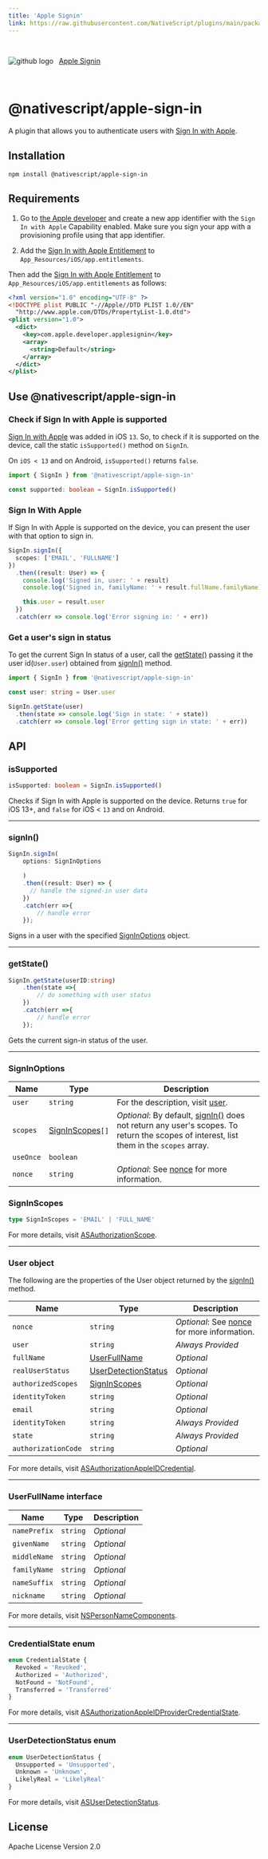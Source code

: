 ```yaml
---
title: 'Apple Signin'
link: https://raw.githubusercontent.com/NativeScript/plugins/main/packages/apple-sign-in/README.md
---
```


<div style="width: 100%; padding: 1.2em 0em">
	<img alt="github logo" src="../assets/images/github/GitHub-Mark-32px.png" style="display: inline; margin: 1em 0.5em 1em 0em">
	<a href="https://github.com/NativeScript/plugins/tree/main/packages/apple-sign-in" target="_blank" noopener>Apple Signin</a>
</div>

# @nativescript/apple-sign-in

A plugin that allows you to authenticate users with [Sign In with Apple](https://developer.apple.com/sign-in-with-apple/).

## Installation

```cli
npm install @nativescript/apple-sign-in
```

## Requirements

1. Go to [the Apple developer](https://developer.apple.com/account/resources/identifiers/list) and create a new app identifier with the `Sign In with Apple` Capability enabled. Make sure you sign your app with a provisioning profile using that app identifier.

2. Add the [Sign In with Apple Entitlement](https://developer.apple.com/documentation/bundleresources/entitlements/com_apple_developer_applesignin?language=objc) to `App_Resources/iOS/app.entitlements`.

Then add the [Sign In with Apple Entitlement](https://developer.apple.com/documentation/bundleresources/entitlements/com_apple_developer_applesignin?language=objc) to `App_Resources/iOS/app.entitlements` as follows:

```xml
<?xml version="1.0" encoding="UTF-8" ?>
<!DOCTYPE plist PUBLIC "-//Apple//DTD PLIST 1.0//EN"
  "http://www.apple.com/DTDs/PropertyList-1.0.dtd">
<plist version="1.0">
  <dict>
    <key>com.apple.developer.applesignin</key>
    <array>
      <string>Default</string>
    </array>
  </dict>
</plist>
```

## Use @nativescript/apple-sign-in

### Check if Sign In with Apple is supported

[Sign In with Apple](https://developer.apple.com/sign-in-with-apple/) was added in iOS `13`. So, to check if it is supported on the device, call the static `isSupported()` method on `SignIn`.

On `iOS < 13` and on Android, `isSupported()` returns `false`.

```typescript
import { SignIn } from '@nativescript/apple-sign-in'

const supported: boolean = SignIn.isSupported()
```

### Sign In With Apple

If Sign In with Apple is supported on the device, you can present the user with that option to sign in.

```typescript
SignIn.signIn({
  scopes: ['EMAIL', 'FULLNAME']
})
  .then((result: User) => {
    console.log('Signed in, user: ' + result)
    console.log('Signed in, familyName: ' + result.fullName.familyName)

    this.user = result.user
  })
  .catch(err => console.log('Error signing in: ' + err))
```

### Get a user's sign in status

To get the current Sign In status of a user, call the [getState()](#getstate) passing it the user id(`User.user`) obtained from [signIn()](#signin) method.

```typescript
import { SignIn } from '@nativescript/apple-sign-in'

const user: string = User.user

SignIn.getState(user)
  .then(state => console.log('Sign in state: ' + state))
  .catch(err => console.log('Error getting sign in state: ' + err))
```

## API

### isSupported

```ts
isSupported: boolean = SignIn.isSupported()
```

Checks if Sign In with Apple is supported on the device. Returns `true` for iOS 13+, and `false` for iOS < `13` and on Android.

---

### signIn()

```ts
SignIn.signIn(
    options: SignInOptions

    )
    .then((result: User) => {
      // handle the signed-in user data
    })
    .catch(err =>{
        // handle error
    });
```

Signs in a user with the specified [SignInOptions](#signinoptions) object.

---

### getState()

```ts
SignIn.getState(userID:string)
    .then(state =>{
        // do something with user status
    })
    .catch(err =>{
        // handle error
    });
```

Gets the current sign-in status of the user.

---

### SignInOptions

| Name      | Type                              | Description                                                                                                                                                              |
| --------- | --------------------------------- | ------------------------------------------------------------------------------------------------------------------------------------------------------------------------ |
| `user`    | `string`                          | For the description, visit [user](https://developer.apple.com/documentation/authenticationservices/asauthorizationappleidrequest/3153041-user?language=objc).            |
| `scopes`  | [SignInScopes](#signinscopes)`[]` | _Optional_: By default, [signIn()](#signin) does not return any user's scopes. To return the scopes of interest, list them in the `scopes` array.                        |
| `useOnce` | `boolean`                         | <!--TODO: Add the description -->                                                                                                                                        |
| `nonce`   | `string`                          | _Optional_: See [nonce](https://developer.apple.com/documentation/authenticationservices/asauthorizationopenidrequest/3362520-nonce?language=objc) for more information. |

### SignInScopes

```ts
type SignInScopes = 'EMAIL' | 'FULL_NAME'
```

For more details, visit [ASAuthorizationScope](https://developer.apple.com/documentation/authenticationservices/asauthorizationscope?language=objc).

---

### User object

The following are the properties of the User object returned by the [signIn()](#signin) method.

| Name                | Type                                        | Description                                                                                                                                                              |
| ------------------- | ------------------------------------------- | ------------------------------------------------------------------------------------------------------------------------------------------------------------------------ |
| `nonce`             | `string`                                    | _Optional_: See [nonce](https://developer.apple.com/documentation/authenticationservices/asauthorizationopenidrequest/3362520-nonce?language=objc) for more information. |
| `user`              | `string`                                    | _Always Provided_                                                                                                                                                        |
| `fullName`          | [UserFullName](#userfullname)               | _Optional_                                                                                                                                                               |
| `realUserStatus`    | [UserDetectionStatus](#userdetectionstatus) | _Optional_                                                                                                                                                               |
| `authorizedScopes`  | [SignInScopes](#signinscopes)               | _Optional_                                                                                                                                                               |
| `identityToken`     | `string`                                    | _Optional_                                                                                                                                                               |
| `email`             | `string`                                    | _Optional_                                                                                                                                                               |
| `identityToken`     | `string`                                    | _Always Provided_                                                                                                                                                        |
| `state`             | `string`                                    | _Always Provided_                                                                                                                                                        |
| `authorizationCode` | `string`                                    | _Optional_                                                                                                                                                               |

For more details, visit [ASAuthorizationAppleIDCredential](https://developer.apple.com/documentation/authenticationservices/asauthorizationappleidcredential?language=objc).

---

### UserFullName interface

| Name         | Type     | Description |
| ------------ | -------- | ----------- |
| `namePrefix` | `string` | _Optional_  |
| `givenName`  | `string` | _Optional_  |
| `middleName` | `string` | _Optional_  |
| `familyName` | `string` | _Optional_  |
| `nameSuffix` | `string` | _Optional_  |
| `nickname`   | `string` | _Optional_  |

For more details, visit [NSPersonNameComponents](https://developer.apple.com/documentation/foundation/nspersonnamecomponents?language=objc).

---

### CredentialState enum

```ts
enum CredentialState {
  Revoked = 'Revoked',
  Authorized = 'Authorized',
  NotFound = 'NotFound',
  Transferred = 'Transferred'
}
```

For more details, visit [ASAuthorizationAppleIDProviderCredentialState](https://developer.apple.com/documentation/authenticationservices/asauthorizationappleidprovidercredentialstate?language=objc).

---

### UserDetectionStatus enum

```ts
enum UserDetectionStatus {
  Unsupported = 'Unsupported',
  Unknown = 'Unknown',
  LikelyReal = 'LikelyReal'
}
```

For more details, visit [ASUserDetectionStatus](https://developer.apple.com/documentation/authenticationservices/asuserdetectionstatus?language=objc).

## License

Apache License Version 2.0
